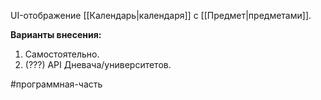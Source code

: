 UI-отображение [[Календарь|календаря]] с [[Предмет|предметами]].

**Варианты внесения:**
1. Самостоятельно.
2. (???) API Дневача/университетов.

#программная-часть